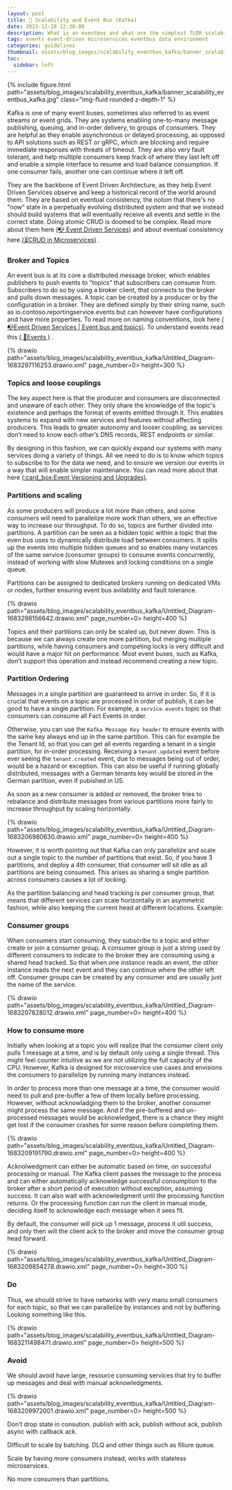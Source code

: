 ```yaml
---
layout: post
title: 🧮 Scalability and Event Bus (Kafka)
date: 2023-12-28 12:38:00
description: What is an eventbus and what are the simplest TLDR scalability advice for maintaining throughput while never skipping a beat
tags: events event-driven microservices eventbus data environment
categories: guidelines
thumbnail: assets/blog_images/scalability_eventbus_kafka/banner_scalability_eventbus_kafka.jpg
toc:
  sidebar: left
---
```


{% include figure.html path="assets/blog_images/scalability_eventbus_kafka/banner_scalability_eventbus_kafka.jpg" class="img-fluid rounded z-depth-1" %}

Kafka is one of many event buses, sometimes also referred to as event streams or event grids. They are systems enabling one-to-many message publishing, queuing, and in-order delivery, to groups of consumers. They are helpful as they enable asynchronous or delayed processing, as opposed to API solutions such as REST or gRPC, which are blocking and require immediate responses with threats of timeout. They are also very fault tolerant, and help multiple consumers keep track of where they last left off and enable a simple interface to resume and load balance consumption. If one consumer fails, another one can continue where it left off.

They are the backbone of Event Driven Architecture, as they help Event Driven Services observe and keep a historical record of the world around them. They are based on eventual consistency, the notion that there's no “now” state in a perpetually evolving distributed system and that we instead should build systems that will eventually receive all events and settle in the correct state. Doing atomic CRUD is doomed to be complex.  Read more about them here [(:mailbox_with_no_mail: Event Driven Services)](/blog/2023/event_driven_services/) and about eventual consistency here [(:hourglass_flowing_sand:CRUD in Microservices)](/blog/2023/CRUD_in_microservices/) .

### Broker and Topics
An event bus is at its core a distributed message broker, which enables publishers to push events to “topics” that subscribers can consume from. Subscribers to do so by using a broker client, that connects to the broker and pulls down messages. A topic can be created by a producer or by the configuration in a broker. They are defined simply by their string name, such as io.contoso.reportingservice.events but can however have configurations and have more properties. To read more on naming conventions, look here [( :mailbox_with_no_mail:Event Driven Services | Event bus and topics)](/blog/2023/event_driven_services/#event-bus-and-topics). To understand events read this [( :e-mail:Events )](/blog/2023/events/) .


{% drawio path="assets/blog_images/scalability_eventbus_kafka/Untitled_Diagram-1683297116253.drawio.xml" page_number=0> height=300 %}

### Topics and loose couplings
The key aspect here is that the producer and consumers are disconnected and unaware of each other. They only share the knowledge of the topic's existence and perhaps the format of events emitted through it. This enables systems to expand with new services and features without affecting producers. This leads to greater autonomy and looser coupling, as services don’t need to know each other’s DNS records, REST endpoints or similar.

By designing in this fashion, we can quickly expand our systems with many services doing a variety of things. All we need to do is to know which topics to subscribe to for the data we need, and to ensure we version our events in a way that will enable simpler maintenance. You can read more about that here [(:card_box:Event Versioning and Upgrades)](/blog/2023/event_versioning/). 

### Partitions and scaling
As some producers will produce a lot more than others, and some consumers will need to parallelize more work than others, we an effective way to increase our throughput. To do so, topics are further divided into partitions. A partition can be seen as a hidden topic within a topic that the even bus uses to dynamically distribute load between consumers. It splits up the events into multiple hidden queues and so enables many instances of the same service (consumer groups) to consume events concurrently, instead of working with slow Mutexes and locking conditions on a single queue.

Partitions can be assigned to dedicated brokers running on dedicated VMs or nodes, further ensuring event bus avilability and fault tolerance. 

{% drawio path="assets/blog_images/scalability_eventbus_kafka/Untitled_Diagram-1683298156642.drawio.xml" page_number=0> height=400 %}

Topics and their partitions can only be scaled up, but never down. This is because we can always create one more partition, but merging multiple partitions, while having consumers and competing locks is very difficult and would have a major hit on performance. Most event buses, such as Kafka, don’t support this operation and instead recommend creating a new topic.

### Partition Ordering
Messages in a single partition are guaranteed to arrive in order. So, if it is crucial that events on a topic are processed in order of publish, it can be good to have a single partition. For example, a `service.events` topic so that consumers can consume all Fact Events in order. 

Otherwise, you can use the `Kafka Message Key header` to ensure events with the same key always end up in the same partition. This can for example be the Tenant Id, so that you can get all events regarding a tenant in a single partition, for in-order processing. Receiving a `tenant.updated` event before ever seeing the `tenant.created` event, due to messages being out of order, would be a hazard or exception.  This can also be useful if running globally distributed, messages with a German tenants key would be stored in the German partition, even if pubished in US.

As soon as a new consumer is added or removed, the broker tries to rebalance and distribute messages from various partitions more fairly to increase throughput by scaling horizontally.


{% drawio path="assets/blog_images/scalability_eventbus_kafka/Untitled_Diagram-1683206980630.drawio.xml" page_number=0> height=400 %}

However, it is worth pointing out that Kafka can only parallelize and scale out a single topic to the number of partitions that exist. So, if you have 3 partitions, and deploy a 4th consumer, that consumer will sit idle as all partitions are being consumed. This arises as sharing a single partition across consumers causes a lot of locking.

As the partition balancing and head tracking is per consumer group, that means that different services can scale horizontally in an asymmetric fashion, while also keeping the current head at different locations. Example:


### Consumer groups
When consumers start consuming, they subscribe to a topic and either create or join a consumer group. A consumer group is just a string used by different consumers to indicate to the broker they are consuming using a shared head tracked. So that when one instance reads an event, the other instance reads the next event and they can continue where the other left off. Consumer groups can be created by any consumer and are usually just the name of the service.


{% drawio path="assets/blog_images/scalability_eventbus_kafka/Untitled_Diagram-1683207828012.drawio.xml" page_number=0> height=400 %}

### How to consume more
Initially when looking at a topic you will realize that the consumer client only pulls 1 message at a time, and is by default only using a single thread. This might feel counter intuitive as we are not utilizing the full capacity of the CPU.  However, Kafka is designed for microservice use cases and envisions the consumers to parallelize by running many instances instead.

In order to process more than one message at a time, the consumer would need to pull and pre-buffer a few of them locally before processing. However, without acknowladging them to the broker, another consumer might process the same message. And if the pre-buffered and un-processed messages would be acknowledged, there is a chance they might get lost if the consumer crashes for some reason before completing them.


{% drawio path="assets/blog_images/scalability_eventbus_kafka/Untitled_Diagram-1683209191790.drawio.xml" page_number=0> height=400 %}

Acknolwedgment can either be automatic based on time, on successful processing or manual. The Kafka client passes the message to the process and can either automatically acknowledge successful consumption to the broker after a short period of execution without exception, assuming success. It can also wait with acknowledgment until the processing function returns. Or the processing function can run the client in manual mode, deciding itself to acknowledge each message when it sees fit.

By default, the consumer will pick up 1 message, process it util success, and only then will the client ack to the broker and move the consumer group head forward.


{% drawio path="assets/blog_images/scalability_eventbus_kafka/Untitled_Diagram-1683209854278.drawio.xml" page_number=0> height=300 %}


### Do
Thus, we should strive to have networks with very manu small consumers for each topic, so that we can parallelize by instances and not by buffering. Looking something like this.


{% drawio path="assets/blog_images/scalability_eventbus_kafka/Untitled_Diagram-1683211498471.drawio.xml" page_number=0> height=500 %}


### Avoid
We should avoid have large, resource consuming services that try to buffer up messages and deal with manual acknowledgments.


{% drawio path="assets/blog_images/scalability_eventbus_kafka/Untitled_Diagram-1683209972001.drawio.xml" page_number=0> height=500 %}
 
Don’t drop state in consution. publish with ack, publish without ack, publish async with callback ack.

Difficult to scale by batching. DLQ and other things such as filiure queue.

Scale by having more consumers instead, works with stateless microservices.

No more consumers than partitions.
 